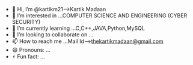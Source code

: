 - 👋 Hi, I’m @kartikm21-->Kartik Madaan
- 👀 I’m interested in ...COMPUTER SCIENCE AND ENGINEERING (CYBER SECURITY)
- 🌱 I’m currently learning ...C,C++,JAVA,Python,MySQL
- 💞️ I’m looking to collaborate on ...
- 📫 How to reach me ...Mail Id-->thekartikmadaan@gmail.com
- 😄 Pronouns: ...
- ⚡ Fun fact: ...

<!---
kartikm21/kartikm21 is a ✨ special ✨ repository because its `README.md` (this file) appears on your GitHub profile.
You can click the Preview link to take a look at your changes.
--->
